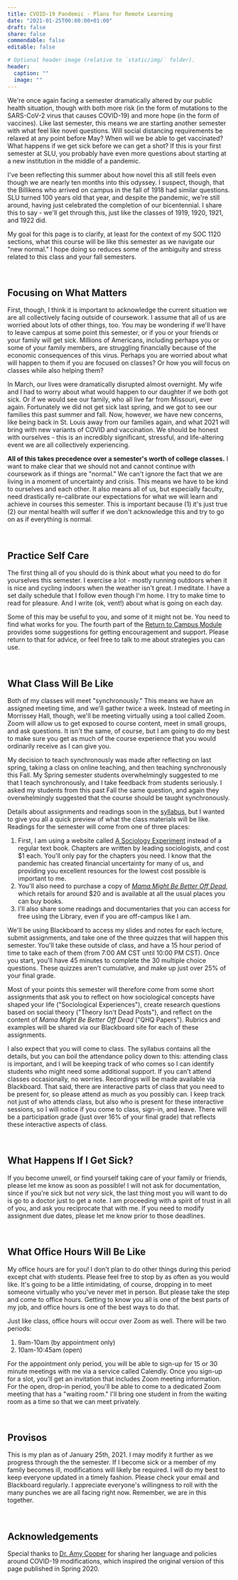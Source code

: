 ```yaml
---
title: CVOID-19 Pandemic - Plans for Remote Learning
date: "2021-01-25T00:00:00+01:00"
draft: false
share: false
commendable: false
editable: false

# Optional header image (relative to `static/img/` folder).
header:
  caption: ""
  image: ""
---
```


We're once again facing a semester dramatically altered by our public health situation, though with both more risk (in the form of mutations to the SARS-CoV-2 virus that causes COVID-19) and more hope (in the form of vaccines). Like last semester, this means we are starting another semester with what feel like novel questions. Will social distancing requirements be relaxed at any point before May? When will we be able to get vaccinated? What happens if we get sick before we can get a shot? If this is your first semester at SLU, you probably have even more questions about starting at a new institution in the middle of a pandemic.

I've been reflecting this summer about how novel this all still feels even though we are nearly ten months into this odyssey. I suspect, though, that the Billikens who arrived on campus in the fall of 1918 had similar questions. SLU turned 100 years old that year, and despite the pandemic, we're still around, having just celebrated the completion of our bicentennial. I share this to say - we'll get through this, just like the classes of 1919, 1920, 1921, and 1922 did.

My goal for this page is to clarify, at least for the context of my SOC 1120 sections, what this course will be like this semester as we navigate our "new normal." I hope doing so reduces some of the ambiguity and stress related to this class and your fall semesters.

<br>

## Focusing on What Matters
First, though, I think it is important to acknowledge the current situation we are all collectively facing outside of coursework. I assume that all of us are worried about lots of other things, too. You may be wondering if we'll have to leave campus at some point this semester, or if you or your friends or your family will get sick. Millions of Americans, including perhaps you or some of your family members, are struggling financially because of the economic consequences of this virus. Perhaps you are worried about what will happen to them if you are focused on classes? Or how you will focus on classes while also helping them? 

In March, our lives were dramatically disrupted almost overnight. My wife and I had to worry about what would happen to our daughter if we both got sick. Or if we would see our family, who all live far from Missouri, ever again. Fortunately we did not get sick last spring, and we got to see our families this past summer and fall. Now, however, we have new concerns, like being back in St. Louis away from our families again, and what 2021 will bring with new variants of COVID and vaccination. We should be honest with ourselves - this is an incredibly significant, stressful, and life-altering event we are all collectively experiencing.

**All of this takes precedence over a semester's worth of college classes.** I want to make clear that we should not and cannot continue with coursework as if things are "normal." We can't ignore the fact that we are living in a moment of uncertainty and crisis. This means we have to be kind to ourselves and each other. It also means all of us, but especially faculty, need drastically re-calibrate our expectations for what we will learn and achieve in courses this semester. This is important because (1) it's just true (2) our mental health will suffer if we don't acknowledge this and try to go on as if everything is normal. 

<br>

## Practice Self Care
The first thing all of you should do is think about what you need to do for yourselves this semester. I exercise a lot - mostly running outdoors when it is nice and cycling indoors when the weather isn't great. I meditate. I have a set daily schedule that I follow even though I'm home. I try to make time to read for pleasure. And I write (ok, vent!) about what is going on each day. 

Some of this may be useful to you, and some of it might not be. You need to find what works for you. The fourth part of the <a href="https://sites.google.com/slu.edu/covid-19fall2020preparationmod/home/part-four-encouragement-and-support" target = "_blank">Return to Campus Module</a> provides some suggestions for getting encouragement and support. Please return to that for advice, or feel free to talk to me about strategies you can use. 

<br>

## What Class Will Be Like
Both of my classes will meet "synchronously." This means we have an assigned meeting time, and we'll gather twice a week. Instead of meeting in Morrissey Hall, though, we'll be meeting virtually using a tool called Zoom. Zoom will allow us to get exposed to course content, meet in small groups, and ask questions. It isn't the same, of course, but I am going to do my best to make sure you get as much of the course experience that you would ordinarily receive as I can give you. 

My decision to teach synchronously was made after reflecting on last spring, taking a class on online teaching, and then teaching synchronously this Fall. My Spring semester students overwhelmingly suggested to me that I teach synchronously, and I take feedback from students seriously. I asked my students from this past Fall the same question, and again they overwhelmingly suggested that the course should be taught synchronously.

Details about assignments and readings soon in the <a href = "https://slu-soc1120.github.io/syllabus/" target = "_blank">syllabus</a>, but I wanted to give you all a quick preview of what the class materials will be like. Readings for the semester will come from one of three places:

  1. First, I am using a website called <a href = "https://www.sociologyexperiment.com" target = "_blank">A Sociology Experiment</a> instead of a regular text book. Chapters are written by leading sociologists, and cost $1 each. You'll only pay for the chapters you need. I know that the pandemic has created financial uncertainty for many of us, and providing you excellent resources for the lowest cost possible is important to me. 
  2. You'll also need to purchase a copy of <a href = "https://press.uchicago.edu/ucp/books/book/chicago/M/bo37936174.html" target = "_blank">*Mama Might Be Better Off Dead*</a>, which retails for around $20 and is available at all the usual places you can buy books.
  3. I'll also share some readings and documentaries that you can access for free using the Library, even if you are off-campus like I am.
  
We'll be using Blackboard to access my slides and notes for each lecture, submit assignments, and take one of the three quizzes that will happen this semester. You'll take these outside of class, and have a 15 hour period of time to take each of them (from 7:00 AM CST until 10:00 PM CST). Once you start, you'll have 45 minutes to complete the 30 multiple choice questions. These quizzes aren't cumulative, and make up just over 25% of your final grade.

Most of your points this semester will therefore come from some short assignments that ask you to reflect on how sociological concepts have shaped your life ("Sociological Experiences"), create research questions based on social theory ("Theory Isn't Dead Posts"), and reflect on the content of *Mama Might Be Better Off Dead* ("QHQ Papers"). Rubrics and examples will be shared via our Blackboard site for each of these assignments.

I also expect that you will come to class. The syllabus contains all the details, but you can boil the attendance policy down to this: attending class is important, and I will be keeping track of who comes so I can identify students who might need some additional support. If you can't attend classes occasionally, no worries. Recordings will be made available via Blackboard. That said, there are interactive parts of class that you need to be present for, so please attend as much as you possibly can. I keep track not just of who attends class, but also who is present for these interactive sessions, so I will notice if you come to class, sign-in, and leave. There will be a participation grade (just over 16% of your final grade) that reflects these interactive aspects of class.

<br>

## What Happens If I Get Sick?
If you become unwell, or find yourself taking care of your family or friends, please let me know as soon as possible! I will not ask for documentation, since if you're sick but not *very* sick, the last thing most you will want to do is go to a doctor just to get a note. I am proceeding with a spirit of trust in all of you, and ask you reciprocate that with me. If you need to modify assignment due dates, please let me know prior to those deadlines.

<br>

## What Office Hours Will Be Like
My office hours are for you! I don't plan to do other things during this period except chat with students. Please feel free to stop by as often as you would like. It's going to be a little intimidating, of course, dropping in to meet someone virtually who you've never met in person. But please take the step and come to office hours. Getting to know you all is one of the best parts of my job, and office hours is one of the best ways to do that.

Just like class, office hours will occur over Zoom as well. There will be two periods:

  1. 9am-10am (by appointment only)
  2. 10am-10:45am (open)

For the appointment only period, you will be able to sign-up for 15 or 30 minute meetings with me via a service called Calendly. Once you sign-up for a slot, you'll get an invitation that includes Zoom meeting information. For the open, drop-in period, you'll be able to come to a dedicated Zoom meeting that has a "waiting room." I'll bring one student in from the waiting room as a time so that we can meet privately.

<br>

## Provisos
This is my plan as of January 25th, 2021. I may modify it further as we progress through the the semester. If I become sick or a member of my family becomes ill, modifications will likely be required. I will do my best to keep everyone updated in a timely fashion. Please check your email and Blackboard regularly. I appreciate everyone's willingness to roll with the many punches we are all facing right now. Remember, we are in this together.

<br>

## Acknowledgements
Special thanks to [Dr. Amy Cooper](https://amycooper.net) for sharing her language and policies around COVID-19 modifications, which inspired the original version of this page published in Spring 2020.